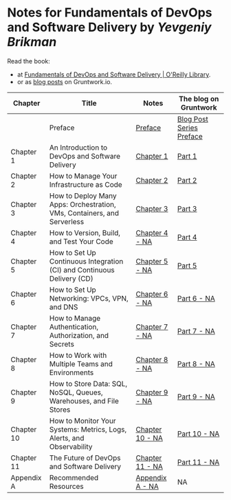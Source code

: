 # Notes for **Fundamentals of DevOps and Software Delivery** by _Yevgeniy Brikman_

Read the book:

- at [Fundamentals of DevOps and Software Delivery | O'Reilly Library](https://learning.oreilly.com/library/view/fundamentals-of-devops/9781098174583).
- or as [blog posts](https://www.gruntwork.io/fundamentals-of-devops) on Gruntwork.io.

| Chapter    | Title                                                                   | Notes                             | The blog on Gruntwork                                                                                            |
| ---------- | ----------------------------------------------------------------------- | --------------------------------- | ---------------------------------------------------------------------------------------------------------------- |
|            | Preface                                                                 | [Preface](/preface.md)            | [Blog Post Series Preface](https://www.gruntwork.io/fundamentals-of-devops)                                      |
| Chapter 1  | An Introduction to DevOps and Software Delivery                         | [Chapter 1](/chap-01.md)          | [Part 1](https://www.gruntwork.io/fundamentals-of-devops/introduction-to-devops-and-software-delivery)           |
| Chapter 2  | How to Manage Your Infrastructure as Code                               | [Chapter 2](/chap-02.md)          | [Part 2](https://www.gruntwork.io/fundamentals-of-devops/how-to-manage-your-infrastructure-as-code)              |
| Chapter 3  | How to Deploy Many Apps: Orchestration, VMs, Containers, and Serverless | [Chapter 3](/chap-03.md)          | [Part 3](https://www.gruntwork.io/fundamentals-of-devops/deploying-apps-orchestration-vms-containers-serverless) |
| Chapter 4  | How to Version, Build, and Test Your Code                               | [Chapter 4 - NA](/chap-04.md)     | [Part 4](https://www.gruntwork.io/fundamentals-of-devops/testing-your-systems)                                   |
| Chapter 5  | How to Set Up Continuous Integration (CI) and Continuous Delivery (CD)  | [Chapter 5 - NA](/chap-04.md)     | [Part 5](https://www.gruntwork.io/fundamentals-of-devops/setup-ci-cd)                                            |
| Chapter 6  | How to Set Up Networking: VPCs, VPN, and DNS                            | [Chapter 6 - NA](/chap-06.md)     | [Part 6 - NA]()                                                                                                  |
| Chapter 7  | How to Manage Authentication, Authorization, and Secrets                | [Chapter 7 - NA](/chap-07.md)     | [Part 7 - NA]()                                                                                                  |
| Chapter 8  | How to Work with Multiple Teams and Environments                        | [Chapter 8 - NA](/chap-08.md)     | [Part 8 - NA]()                                                                                                  |
| Chapter 9  | How to Store Data: SQL, NoSQL, Queues, Warehouses, and File Stores      | [Chapter 9 - NA](/chap-09.md)     | [Part 9 - NA]()                                                                                                  |
| Chapter 10 | How to Monitor Your Systems: Metrics, Logs, Alerts, and Observability   | [Chapter 10 - NA](/chap-10.md)    | [Part 10 - NA]()                                                                                                 |
| Chapter 11 | The Future of DevOps and Software Delivery                              | [Chapter 11 - NA](/chap-11.md)    | [Part 11 - NA]()                                                                                                 |
| Appendix A | Recommended Resources                                                   | [Appendix A - NA](/appendix-a.md) | NA                                                                                                               |
